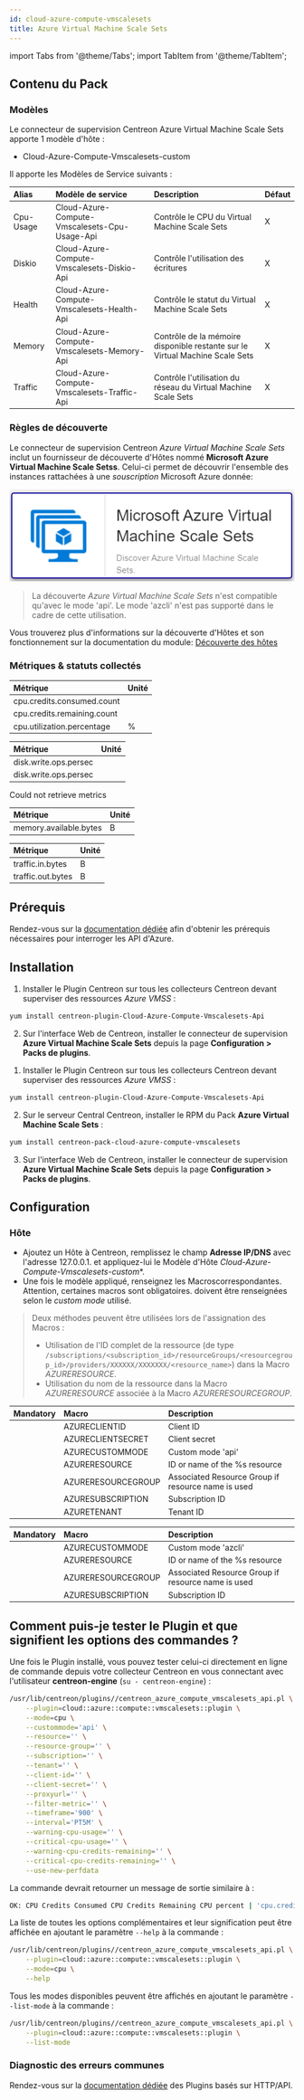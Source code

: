```yaml
---
id: cloud-azure-compute-vmscalesets
title: Azure Virtual Machine Scale Sets
---
```

import Tabs from '@theme/Tabs';
import TabItem from '@theme/TabItem';


## Contenu du Pack

### Modèles

Le connecteur de supervision Centreon Azure Virtual Machine Scale Sets apporte 1 modèle d'hôte :
* Cloud-Azure-Compute-Vmscalesets-custom

Il apporte les Modèles de Service suivants :

| Alias     | Modèle de service                             | Description                                                                  | Défaut |
|:----------|:----------------------------------------------|:-----------------------------------------------------------------------------|:-------|
| Cpu-Usage | Cloud-Azure-Compute-Vmscalesets-Cpu-Usage-Api | Contrôle le CPU du Virtual Machine Scale Sets                                | X      |
| Diskio    | Cloud-Azure-Compute-Vmscalesets-Diskio-Api    | Contrôle l'utilisation des écritures                                         | X      |
| Health    | Cloud-Azure-Compute-Vmscalesets-Health-Api    | Contrôle le statut du Virtual Machine Scale Sets                             | X      |
| Memory    | Cloud-Azure-Compute-Vmscalesets-Memory-Api    | Contrôle de la mémoire disponible restante sur le Virtual Machine Scale Sets | X      |
| Traffic   | Cloud-Azure-Compute-Vmscalesets-Traffic-Api   | Contrôle l'utilisation du réseau du Virtual Machine Scale Sets               | X      |

### Règles de découverte

Le connecteur de supervision Centreon *Azure Virtual Machine Scale Sets* inclut un fournisseur de découverte
d'Hôtes nommé **Microsoft Azure Virtual Machine Scale Setss**. Celui-ci permet de découvrir l'ensemble des instances
rattachées à une *souscription* Microsoft Azure donnée:

![image](../../../assets/integrations/plugin-packs/procedures/cloud-azure-compute-vmscalesets-provider.png)

> La découverte *Azure Virtual Machine Scale Sets* n'est compatible qu'avec le mode 'api'. Le mode 'azcli' n'est pas supporté dans le cadre
> de cette utilisation.

Vous trouverez plus d'informations sur la découverte d'Hôtes et son
fonctionnement sur la documentation du module:
[Découverte des hôtes](/onprem/monitoring/discovery/hosts-discovery)

### Métriques & statuts collectés

<Tabs groupId="metrics">
<TabItem value="Cpu-Usage" label="Cpu-Usage">

| Métrique                    | Unité |
|:----------------------------|:------|
| cpu.credits.consumed.count  |       |
| cpu.credits.remaining.count |       |
| cpu.utilization.percentage  | %     |

</TabItem>
<TabItem value="Diskio" label="Diskio">

| Métrique              | Unité |
|:----------------------|:------|
| disk.write.ops.persec |       |
| disk.write.ops.persec |       |

</TabItem>
<TabItem value="Health" label="Health">

Could not retrieve metrics

</TabItem>
<TabItem value="Memory" label="Memory">

| Métrique               | Unité |
|:-----------------------|:------|
| memory.available.bytes | B     |

</TabItem>
<TabItem value="Traffic" label="Traffic">

| Métrique          | Unité |
|:------------------|:------|
| traffic.in.bytes  | B     |
| traffic.out.bytes | B     |

</TabItem>
</Tabs>

## Prérequis

Rendez-vous sur la [documentation dédiée](../getting-started/how-to-guides/azure-credential-configuration.md) afin d'obtenir les prérequis nécessaires pour interroger les API d'Azure.

## Installation

<Tabs groupId="sync">
<TabItem value="Online License" label="Online License">

1. Installer le Plugin Centreon sur tous les collecteurs Centreon devant superviser des ressources *Azure VMSS* :

```bash
yum install centreon-plugin-Cloud-Azure-Compute-Vmscalesets-Api
```

2. Sur l'interface Web de Centreon, installer le connecteur de supervision **Azure Virtual Machine Scale Sets** depuis la page **Configuration > Packs de plugins**.

</TabItem>
<TabItem value="Offline License" label="Offline License">

1. Installer le Plugin Centreon sur tous les collecteurs Centreon devant superviser des ressources *Azure VMSS* :

```bash
yum install centreon-plugin-Cloud-Azure-Compute-Vmscalesets-Api
```

2. Sur le serveur Central Centreon, installer le RPM du Pack **Azure Virtual Machine Scale Sets** :

```bash
yum install centreon-pack-cloud-azure-compute-vmscalesets
```

3. Sur l'interface Web de Centreon, installer le connecteur de supervision **Azure Virtual Machine Scale Sets** depuis la page **Configuration > Packs de plugins**.

</TabItem>
</Tabs>

## Configuration

### Hôte

* Ajoutez un Hôte à Centreon, remplissez le champ **Adresse IP/DNS** avec l'adresse 127.0.0.1.
et appliquez-lui le Modèle d'Hôte *Cloud-Azure-Compute-Vmscalesets-custom**.
* Une fois le modèle appliqué, renseignez les Macroscorrespondantes. Attention, certaines macros sont obligatoires.
doivent être renseignées selon le *custom mode* utilisé.

> Deux méthodes peuvent être utilisées lors de l'assignation des Macros :
> * Utilisation de l'ID complet de la ressource (de type `/subscriptions/<subscription_id>/resourceGroups/<resourcegroup_id>/providers/XXXXXX/XXXXXXX/<resource_name>`)
dans la Macro *AZURERESOURCE*.
> * Utilisation du nom de la ressource dans la Macro *AZURERESOURCE* associée à la Macro *AZURERESOURCEGROUP*.

<Tabs groupId="sync">
<TabItem value="Azure Monitor API" label="Azure Monitor API">

| Mandatory   | Macro              | Description                                        |
|:------------|:-------------------|:---------------------------------------------------|
|             | AZURECLIENTID      | Client ID                                          |
|             | AZURECLIENTSECRET  | Client secret                                      |
|             | AZURECUSTOMMODE    | Custom mode 'api'                                  |
|             | AZURERESOURCE      | ID or name of the %s resource                      |
|             | AZURERESOURCEGROUP | Associated Resource Group if resource name is used |
|             | AZURESUBSCRIPTION  | Subscription ID                                    |
|             | AZURETENANT        | Tenant ID                                          |

</TabItem>
<TabItem value="Azure azcli" label="Azure azcli">

| Mandatory   | Macro              | Description                                        |
|:------------|:-------------------|:---------------------------------------------------|
|             | AZURECUSTOMMODE    | Custom mode 'azcli'                                |
|             | AZURERESOURCE      | ID or name of the %s resource                      |
|             | AZURERESOURCEGROUP | Associated Resource Group if resource name is used |
|             | AZURESUBSCRIPTION  | Subscription ID                                    |

</TabItem>
</Tabs>

## Comment puis-je tester le Plugin et que signifient les options des commandes ? 

Une fois le Plugin installé, vous pouvez tester celui-ci directement en ligne 
de commande depuis votre collecteur Centreon en vous connectant avec 
l'utilisateur **centreon-engine** (`su - centreon-engine`) :

```bash
/usr/lib/centreon/plugins//centreon_azure_compute_vmscalesets_api.pl \
    --plugin=cloud::azure::compute::vmscalesets::plugin \
    --mode=cpu \
    --custommode='api' \
    --resource='' \
    --resource-group='' \
    --subscription='' \
    --tenant='' \
    --client-id='' \
    --client-secret='' \
    --proxyurl='' \
    --filter-metric='' \
    --timeframe='900' \
    --interval='PT5M' \
    --warning-cpu-usage='' \
    --critical-cpu-usage='' \
    --warning-cpu-credits-remaining='' \
    --critical-cpu-credits-remaining='' \
    --use-new-perfdata 
```

La commande devrait retourner un message de sortie similaire à :

```bash
OK: CPU Credits Consumed CPU Credits Remaining CPU percent | 'cpu.credits.consumed.count'=9000;;;0; 'cpu.credits.remaining.count'=9000;;;0; 'cpu.utilization.percentage'=9000%;;;0;100 
```

La liste de toutes les options complémentaires et leur signification peut être
affichée en ajoutant le paramètre `--help` à la commande :

```bash
/usr/lib/centreon/plugins//centreon_azure_compute_vmscalesets_api.pl \
    --plugin=cloud::azure::compute::vmscalesets::plugin \
    --mode=cpu \
    --help
```

Tous les modes disponibles peuvent être affichés en ajoutant le paramètre 
`--list-mode` à la commande :

```bash
/usr/lib/centreon/plugins//centreon_azure_compute_vmscalesets_api.pl \
    --plugin=cloud::azure::compute::vmscalesets::plugin \
    --list-mode
```

### Diagnostic des erreurs communes

Rendez-vous sur la [documentation dédiée](../getting-started/how-to-guides/troubleshooting-plugins.md#http-and-api-checks)
des Plugins basés sur HTTP/API.